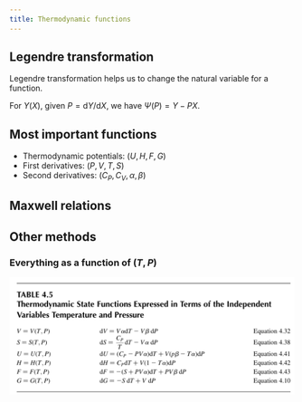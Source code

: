 ```yaml
---
title: Thermodynamic functions
---
```


## Legendre transformation

Legendre transformation helps us to change the natural variable for a function.

For $Y(X)$, given $P = \mathrm{d}Y / \mathrm{d}X$, we have  $\Psi(P) = Y - PX$.

## Most important functions

- Thermodynamic potentials: $(U, H, F, G)$
- First derivatives: $(P, V, T, S)$
- Second derivatives: $(C_P, C_V, \alpha, \beta)$

## Maxwell relations

## Other methods

### Everything as a function of $(T,P)$

![](Untitled.png)